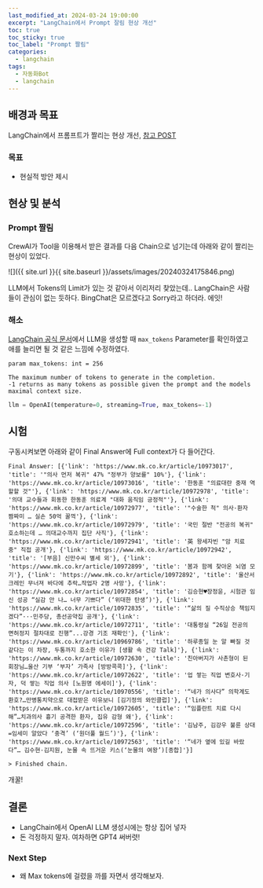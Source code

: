 ```yaml
---
last_modified_at: 2024-03-24 19:00:00 
excerpt: "LangChain에서 Prompt 잘림 현상 개선"
toc: true
toc_sticky: true
toc_label: "Prompt 짤림"
categories:
  - langchain
tags:
  - 자동화Bot
  - langchain
---
```



## 배경과 목표

LangChain에서 프롬프트가 짤리는 현상 개선, [참고 POST]()

### 목표

- 현실적 방안 제시

## 현상 및 분석

### Prompt 짤림

CrewAI가 Tool을 이용해서 받은 결과를 다음 Chain으로 넘기는데 아래와 같이 짤리는 현상이 있었다.

![]({{ site.url }}{{ site.baseurl }}/assets/images/20240324175846.png)

LLM에서 Tokens의 Limit가 있는 것 같아서 이리저리 찾았는데.. LangChain은 사람들이 관심이 없는 듯하다. BingChat은 모르겠다고 Sorry라고 하더라. 에잇!

### 해소

[LangChain 공식 문서](https://api.python.langchain.com/en/latest/llms/langchain_community.llms.openai.OpenAI.html#langchain_community.llms.openai.OpenAI)에서 LLM을 생성할 때 `max_tokens` Parameter를 확인하였고 애를 늘리면 될 것 같은 느낌에 수정하였다.

```
param max_tokens: int = 256

The maximum number of tokens to generate in the completion.
-1 returns as many tokens as possible given the prompt and the models maximal context size.
```

```python
llm = OpenAI(temperature=0, streaming=True, max_tokens=-1)
```

## 시험

구동시켜보면 아래와 같이 Final Answer에 Full context가 다 들어간다.

```
Final Answer: [{'link': 'https://www.mk.co.kr/article/10973017', 'title': '"의사 먼저 복귀" 47% "정부가 양보를" 10%'}, {'link': 'https://www.mk.co.kr/article/10973016', 'title': '한동훈 "의료대란 중재 역할할 것"'}, {'link': 'https://www.mk.co.kr/article/10972978', 'title': '의대 교수들과 회동한 한동훈 의료계 "대화 움직임 긍정적"'}, {'link': 'https://www.mk.co.kr/article/10972977', 'title': '"수술한 척" 의사·환자 짬짜미 … 실손 50억 꿀꺽'}, {'link': 'https://www.mk.co.kr/article/10972979', 'title': '국민 절반 "전공의 복귀" 호소하는데 … 의대교수까지 집단 사직'}, {'link': 'https://www.mk.co.kr/article/10972941', 'title': '英 왕세자빈 "암 치료 중" 직접 공개'}, {'link': 'https://www.mk.co.kr/article/10972942', 'title': '[부음] 신만수씨 별세 외'}, {'link': 'https://www.mk.co.kr/article/10972899', 'title': '봄과 함께 찾아온 뇌염 모기'}, {'link': 'https://www.mk.co.kr/article/10972892', 'title': '울산서 크레인 무너져 바다에 추락…작업자 2명 사망'}, {'link': 'https://www.mk.co.kr/article/10972854', 'title': '김승현♥장정윤, 시험관 임신 성공 “실감 안 나… 너무 기쁘다” (‘위대한 탄생’)'}, {'link': 'https://www.mk.co.kr/article/10972835', 'title': '“삶의 질 수직상승 책임지겠다”···민주당, 총선공약집 공개'}, {'link': 'https://www.mk.co.kr/article/10972711', 'title': '대통령실 “26일 전공의 면허정지 절차대로 진행”...강경 기조 재확인'}, {'link': 'https://www.mk.co.kr/article/10969786', 'title': '하루종일 눈 알 빠질 것 같다는 이 차장, 두통까지 호소한 이유가 [생활 속 건강 Talk]'}, {'link': 'https://www.mk.co.kr/article/10972630', 'title': '친아버지가 사촌형이 된 회장님…울산 기부 ‘부자’ 가족사 [방방콕콕]'}, {'link': 'https://www.mk.co.kr/article/10972622', 'title': '업 쌓는 직업 변호사·기자, 덕 쌓는 직업 의사 [노원명 에세이]'}, {'link': 'https://www.mk.co.kr/article/10970556', 'title': '“네가 의사다” 의학계도 환호?…만병통치약으로 대접받은 이유보니 [김기정의 와인클럽]'}, {'link': 'https://www.mk.co.kr/article/10972605', 'title': '“임플란트 치료 다시 해”…치과의사 흉기 공격한 환자, 집유 감형 왜'}, {'link': 'https://www.mk.co.kr/article/10972596', 'title': '김남주, 김강우 불륜 상대=임세미 알았다 ‘충격’ (‘원더풀 월드’)'}, {'link': 'https://www.mk.co.kr/article/10972563', 'title': '“네가 옆에 있길 바랐다”… 김수현·김지원, 눈물 속 뜨거운 키스(‘눈물의 여왕’)[종합]'}]

> Finished chain.
```

개꿀!

## 결론

- LangChain에서 OpenAI LLM 생성시에는 항상 집어 넣자
- 돈 걱정하지 말자. 여차하면 GPT4 써버렷!

### Next Step

- 왜 Max tokens에 걸렸을 까를 자면서 생각해보자.